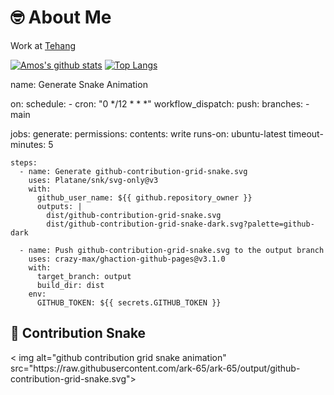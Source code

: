 # 🤓 About Me
Work at [Tehang](https://github.com/cntehang)

[![Amos's github stats](https://github-readme-stats.vercel.app/api?username=amosbaby)](https://github.com/anuraghazra/github-readme-stats)
[![Top Langs](https://github-readme-stats.vercel.app/api/top-langs/?username=amosbaby)](https://github.com/anuraghazra/github-readme-stats)

name: Generate Snake Animation

on:
  schedule:
    - cron: "0 */12 * * *"
  workflow_dispatch:
  push:
    branches:
    - main

jobs:
  generate:
    permissions:
      contents: write
    runs-on: ubuntu-latest
    timeout-minutes: 5

    steps:
      - name: Generate github-contribution-grid-snake.svg
        uses: Platane/snk/svg-only@v3
        with:
          github_user_name: ${{ github.repository_owner }}
          outputs: |
            dist/github-contribution-grid-snake.svg
            dist/github-contribution-grid-snake-dark.svg?palette=github-dark

      - name: Push github-contribution-grid-snake.svg to the output branch
        uses: crazy-max/ghaction-github-pages@v3.1.0
        with:
          target_branch: output
          build_dir: dist
        env:
          GITHUB_TOKEN: ${{ secrets.GITHUB_TOKEN }}



## 🐍 Contribution Snake

<picture>
  <source media="(prefers-color-scheme: dark)" srcset="https://raw.githubusercontent.com/ark-65/ark-65/output/github-contribution-grid-snake-dark.svg">
  <source media="(prefers-color-scheme: light)" srcset="https://raw.githubusercontent.com/ark-65/ark-65/output/github-contribution-grid-snake.svg">
  < img alt="github contribution grid snake animation" src="https://raw.githubusercontent.com/ark-65/ark-65/output/github-contribution-grid-snake.svg">
</picture>
